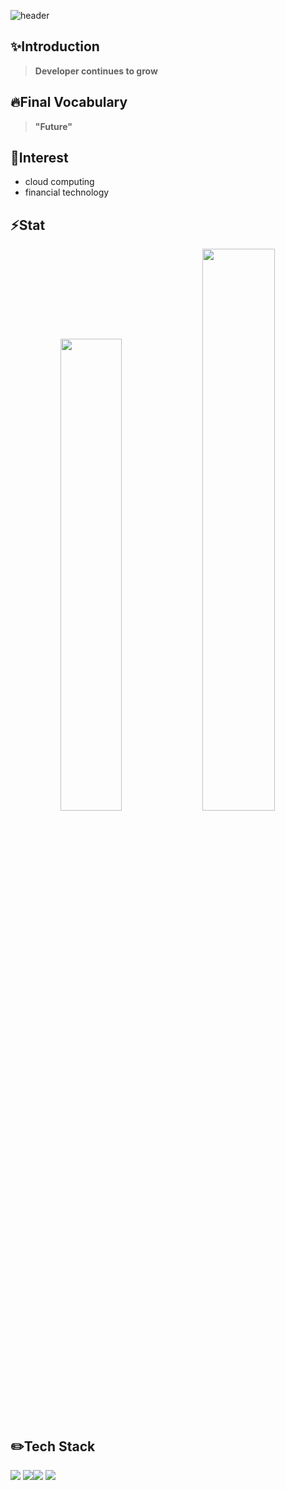 
![header](https://capsule-render.vercel.app/api?type=waving&color=99ccff&height=400&text=Hello,%20World!&fontColor=fffff0&desc=Mirae's%20GitHub)

✨Introduction
---
> **Developer continues to grow**   
>

<!-- 뭐라 쓸 줄 모르겠어.. -->

🔥Final Vocabulary
---
> **"Future"**

🌱Interest
---
* cloud computing
* financial technology

⚡️Stat
---


<p align="center">
    <img src="https://github-readme-stats.vercel.app/api?username=allllfo&include_all_commits=true&show_icons=true&theme=cobalt)](https://github.com/EastWon0103/github-readme-stats", width = 44%/>
    <img src="https://github-readme-stats.vercel.app/api/top-langs/?username=allllfo&layout=compact", width = 48%>
</p>

✏️Tech Stack
---
<img src="https://img.shields.io/badge/C++-00599C?style=flat-square&logo=c%2B%2B&logoColor=white"/> <img src="https://img.shields.io/badge/C-A8B9CC?style=flat-square&logo=C&logoColor=white"/><img src="https://img.shields.io/badge/Java-007396?style=flat-square&logo=Java&logoColor=white"/>
<img src="https://img.shields.io/badge/SpringBoot-6DB33F?style=flat-square&logo=SpringBoot&logoColor=white"/>

